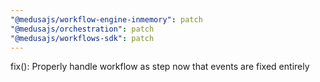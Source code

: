 ```yaml
---
"@medusajs/workflow-engine-inmemory": patch
"@medusajs/orchestration": patch
"@medusajs/workflows-sdk": patch
---
```


fix(): Properly handle workflow as step now that events are fixed entirely
